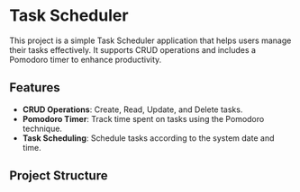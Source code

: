 # Task Scheduler

This project is a simple Task Scheduler application that helps users manage their tasks effectively. It supports CRUD operations and includes a Pomodoro timer to enhance productivity.

## Features

- **CRUD Operations**: Create, Read, Update, and Delete tasks.
- **Pomodoro Timer**: Track time spent on tasks using the Pomodoro technique.
- **Task Scheduling**: Schedule tasks according to the system date and time.

## Project Structure

